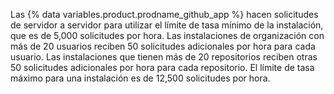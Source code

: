 Las {% data variables.product.prodname_github_app %} hacen solicitudes de servidor a servidor para utilizar el límite de tasa mínimo de la instalación, que es de 5,000 solicitudes por hora. Las instalaciones de organización con más de 20 usuarios reciben 50 solicitudes adicionales por hora para cada usuario. Las instalaciones que tienen más de 20 repositorios reciben otras 50 solicitudes adicionales por hora para cada repositorio. El límite de tasa máximo para una instalación es de 12,500 solicitudes por hora.
